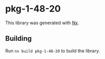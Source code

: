 # pkg-1-48-20

This library was generated with [Nx](https://nx.dev).

## Building

Run `nx build pkg-1-48-20` to build the library.

